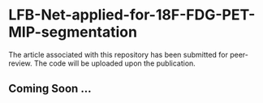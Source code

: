 # LFB-Net-applied-for-18F-FDG-PET-MIP-segmentation
The article associated with this repository has been submitted for peer-review. The code will be uploaded upon the publication. 


##  Coming Soon ...
